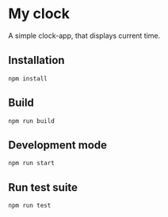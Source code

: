 # My clock

A simple clock-app, that displays current time.

## Installation

```npm install```

## Build

```npm run build```

## Development mode

```npm run start```

## Run test suite

```npm run test```
